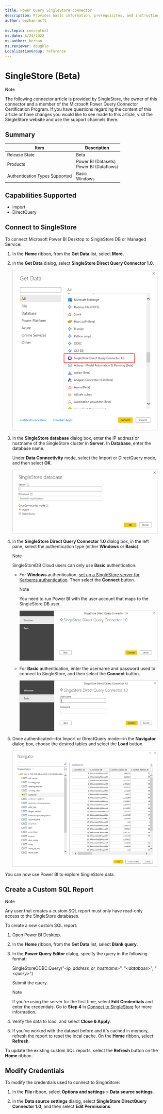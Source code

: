 ```yaml
---
title: Power Query SingleStore connector
description: Provides basic information, prerequisites, and instructions on how to connect to your SingleStore data.
author: bezhan-msft

ms.topic: conceptual
ms.date: 6/24/2022
ms.author: bezhan
ms.reviewer: dougklo
LocalizationGroup: reference
---
```


# SingleStore (Beta)

> [!NOTE]
> The following connector article is provided by SingleStore, the owner of this connector and a member of the Microsoft Power Query Connector Certification Program. If you have questions regarding the content of this article or have changes you would like to see made to this article, visit the SingleStore website and use the support channels there.

## Summary

| Item | Description
|--|--|
| Release State | Beta |
| Products | Power BI (Datasets)<br/>Power BI (Dataflows) |
| Authentication Types Supported | Basic<br/>Windows |

## Capabilities Supported

* Import
* DirectQuery

## Connect to SingleStore

To connect Microsoft Power BI Desktop to SingleStore DB or Managed Service:

1. In the **Home** ribbon, from the **Get Data** list, select **More**.

2. In the **Get Data** dialog, select **SingleStore Direct Query Connector 1.0**.

    ![Locate the SingleStore Connectors in Get Data dialog.](./media/singlestore/ss-get-data-connector.png)

3. In the **SingleStore database** dialog box, enter the IP address or hostname of the SingleStore cluster in **Server**. In **Database**, enter the database name.

    Under **Data Connectivity** mode, select the Import or DirectQuery mode, and then select **OK**.

    ![Enter server IP / hostname and database and select the connectivity mode.](./media/singlestore/ss-db-select-mode.png)

4. In the **SingleStore Direct Query Connector 1.0** dialog box, in the left pane, select the authentication type (either **Windows** or **Basic**).

    > [!NOTE]
    > SingleStoreDB Cloud users can only use **Basic** authentication.

    * For **Windows** authentication, [set up a SingleStore server for Kerberos authentication](https://docs.singlestore.com/db/v7.3/en/security/authentication/kerberos-authentication.html). Then select the **Connect** button.

       > [!NOTE]
       > You need to run Power BI with the user account that maps to the SingleStore DB user.

       ![Select Windows authentication.](./media/singlestore/ss-db-windows.png)

    * For **Basic** authentication, enter the username and password used to connect to SingleStore, and then select the **Connect** button.

       ![Select Basic authentication.](./media/singlestore/ss-db-basic.png)

5. Once authenticated—for Import or DirectQuery mode—in the **Navigator** dialog box, choose the desired tables and select the **Load** button.

    ![Select tables in the Navigator dialog and select Load.](./media/singlestore/ss-nav-load.png)

You can now use Power BI to explore SingleStore data.

## Create a Custom SQL Report

>[!NOTE]
> Any user that creates a custom SQL report must only have read-only access to the SingleStore databases.

To create a new custom SQL report:

1. Open Power BI Desktop.

2. In the **Home** ribbon, from the **Get Data** list, select **Blank query**.

3. In the **Power Query Editor** dialog, specify the query in the following format:

    SingleStoreODBC.Query("\<_ip_address_or_hostname_>", "\<_database_>", "\<_query_>")

    Submit the query.

    >[!NOTE]
    > If you're using the server for the first time, select **Edit Credentials** and enter the credentials. Go to **Step 4** in [Connect to SingleStore](#connect-to-singlestore) for more information.

4. Verify the data to load, and select **Close & Apply**.

5. If you've worked with the dataset before and it's cached in memory, refresh the report to reset the local cache. On the **Home** ribbon, select **Refresh**.

To update the existing custom SQL reports, select the **Refresh** button on the **Home** ribbon.

## Modify Credentials

To modify the credentials used to connect to SingleStore:

1. In the **File** ribbon, select **Options and settings** > **Data source settings**.

2. In the **Data source settings** dialog, select **SingleStore DirectQuery Connector 1.0**, and then select **Edit Permissions**.
